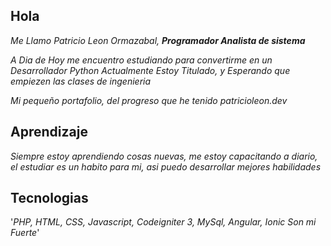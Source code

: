 ## Hola
*Me Llamo Patricio Leon Ormazabal, **Programador Analista de sistema***

*A Dia de Hoy me encuentro estudiando para convertirme en un Desarrollador Python*
*Actualmente Estoy Titulado, y Esperando que empiezen las clases de ingenieria*

*Mi pequeño portafolio, del progreso que he tenido patricioleon.dev*

## Aprendizaje

*Siempre estoy aprendiendo cosas nuevas, me estoy capacitando a diario, el estudiar
es un habito para mi, asi puedo desarrollar mejores habilidades*

## Tecnologias

'*PHP, HTML, CSS, Javascript, Codeigniter 3, MySql, Angular, Ionic Son mi Fuerte*'
